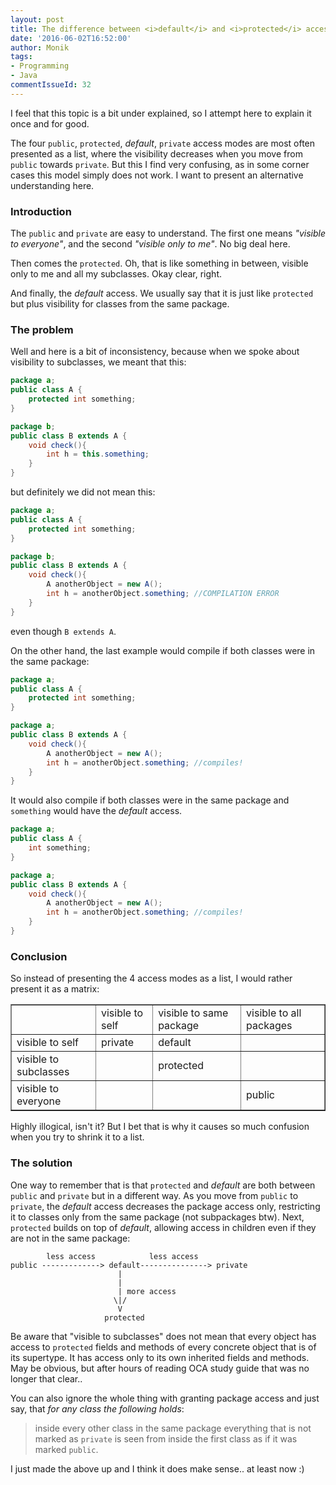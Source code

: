 ```yaml
---
layout: post
title: The difference between <i>default</i> and <i>protected</i> access in Java
date: '2016-06-02T16:52:00'
author: Monik
tags:
- Programming
- Java
commentIssueId: 32
---
```

<div class="bg-info panel-body" markdown="1">
I feel that this topic is a bit under explained, so I attempt here to explain it once and for good.

The four `public`, `protected`, _default_, `private` access modes are most often presented as a list, where the visibility decreases when you move from `public` towards `private`. But this I find very confusing, as in some corner cases this model simply does not work. I want to present an alternative understanding here.
</div>

### Introduction

The `public` and `private` are easy to understand. The first one means _"visible to everyone"_, and the second _"visible only to me"_. No big deal here.

Then comes the `protected`. Oh, that is like something in between, visible only to me and all my subclasses. Okay clear, right.

And finally, the _default_ access. We usually say that it is just like `protected` but plus visibility for classes from the same package.

### The problem

Well and here is a bit of inconsistency, because when we spoke about visibility to subclasses, we meant that this:

```java
package a;
public class A {
    protected int something;
}
```

```java
package b;
public class B extends A {
    void check(){
        int h = this.something;
    }
}
```

but definitely we did not mean this:

```java
package a;
public class A {
    protected int something;
}
```

```java
package b;
public class B extends A {
    void check(){
        A anotherObject = new A();
        int h = anotherObject.something; //COMPILATION ERROR
    }
}
```

even though `B extends A`.

On the other hand, the last example would compile if both classes were in the same package:

```java
package a;
public class A {
    protected int something;
}
```

```java
package a;
public class B extends A {
    void check(){
        A anotherObject = new A();
        int h = anotherObject.something; //compiles!
    }
}
```

It would also compile if both classes were in the same package and `something` would have the _default_ access.

```java
package a;
public class A {
    int something;
}
```

```java
package a;
public class B extends A {
    void check(){
        A anotherObject = new A();
        int h = anotherObject.something; //compiles!
    }
}
```

### Conclusion

So instead of presenting the 4 access modes as a list, I would rather present it as a matrix:

<table border="1">
  <tr>
    <td></td>
    <td>visible to self</td>
    <td>visible to same package</td>
    <td>visible to all packages</td>
  </tr>
  <tr>
    <td>visible to self</td>
    <td>private</td>
    <td>default</td>
    <td></td>
  </tr>
  <tr>
    <td>visible to subclasses</td>
    <td></td>
    <td>protected</td>
    <td></td>
  </tr>
  <tr>
    <td>visible to everyone</td>
    <td></td>
    <td></td>
    <td>public</td>
  </tr>
</table>

Highly illogical, isn't it? But I bet that is why it causes so much confusion when you try to shrink it to a list.

### The solution

One way to remember that is that `protected` and _default_ are both between `public` and `private` but in a different way. As you move from `public` to `private`, the _default_ access decreases the package access only, restricting it to classes only from the same package (not subpackages btw). Next, `protected` builds on top of _default_, allowing access in children even if they are not in the same package:

```
        less access            less access
public -------------> default---------------> private
                        |
                        |
                        | more access
                       \|/
                        V
                     protected

```

Be aware that "visible to subclasses" does not mean that every object has access to `protected` fields and methods of every concrete object that is of its supertype. It has access only to its own inherited fields and methods. May be obvious, but after hours of reading OCA study guide that was no longer that clear..

You can also ignore the whole thing with granting package access and just say, that _for any class the following holds_:

> inside every other class in the same package everything that is not marked as `private` is seen from inside the first class as if it was marked `public`.

I just made the above up and I think it does make sense.. at least now :)
